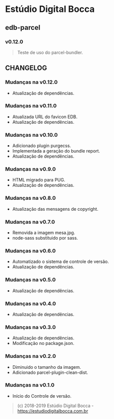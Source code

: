 # Estúdio Digital Bocca

## edb-parcel

### v0.12.0

> Teste de uso do parcel-bundler.

## CHANGELOG

### Mudanças na v0.12.0

- Atualização de dependências.

### Mudanças na v0.11.0

- Atualizada URL do favicon EDB.
- Atualização de dependências.

### Mudanças na v0.10.0

- Adicionado plugin purgecss.
- Implementada a geração do bundle report.
- Atualização de dependências.

### Mudanças na v0.9.0

- HTML migrado para PUG.
- Atualização de dependências.

### Mudanças na v0.8.0

- Atualização das mensagens de copyright.

### Mudanças na v0.7.0

- Removida a imagem mesa.jpg.
- node-sass substituido por sass.

### Mudanças na v0.6.0

- Automatizado o sistema de controle de versão.
- Atualização de dependências.

### Mudanças na v0.5.0

- Atualização de dependências.

### Mudanças na v0.4.0

- Atualização de dependências.

### Mudanças na v0.3.0

- Atualização de dependências.
- Modificação no package.json.

### Mudanças na v0.2.0

- Diminuido o tamanho da imagem.
- Adicionado parcel-plugin-clean-dist.

### Mudanças na v0.1.0

- Início do Controle de versão.

> (c) 2018-2019 Estúdio Digital Bocca - <https://estudiodigitalbocca.com.br>
